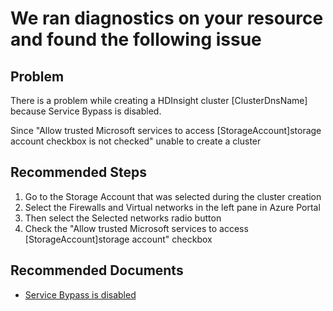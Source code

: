 <properties
    pageTitle="HDInsight Create Cluster Error when Service Bypass Disabled"
    description="HDInsightServiceBypassDisabled"
    infoBubbleText="Cluster Creation Error When Service Bypass Disabled. See details on the right."
    service="microsoft.hdinsight"
    resource="clusters"
    authors="RaviChitturi"
    ms.author="v-ravikc"
    displayOrder=""
    articleId="Hdi_ServiceBypassDisabled"
    diagnosticScenario="HDInsightServiceBypassDisabledInsight"
    selfHelpType="rca"
    supportTopicIds="32636423, 32636439, 32636444"
    resourceTags=""
    productPesIds="15078"
    cloudEnvironments="public"
/>

# We ran diagnostics on your resource and found the following issue

## Problem
There is a problem while creating a HDInsight cluster <!--$ClusterDnsName-->[ClusterDnsName]<!--/$ClusterDnsName--> because Service Bypass is disabled.

Since "Allow trusted Microsoft services to access <!--$StorageAccount-->[StorageAccount]<!--/$StorageAccount-->storage account checkbox is not checked" unable to create a cluster

## **Recommended Steps**

1. Go to the Storage Account that was selected during the cluster creation
2. Select the Firewalls and Virtual networks in the left pane in Azure Portal
3. Then select the Selected networks radio button
4. Check the "Allow trusted Microsoft services to access <!--$StorageAccount-->[StorageAccount]<!--/$StorageAccount-->storage account" checkbox

## **Recommended Documents**

* [Service Bypass is disabled](https://docs.microsoft.com/en-us/azure/hdinsight/hdinsight-hadoop-use-blob-storage)
